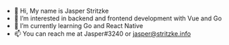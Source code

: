 - 👋 Hi, My name is Jasper Stritzke
- 👀 I’m interested in backend and frontend development with Vue and Go
- 🌱 I’m currently learning Go and React Native
- 📫 You can reach me at Jasper#3240 or jasper@stritzke.info

<!---
JasperStritzke/JasperStritzke is a ✨ special ✨ repository because its `README.md` (this file) appears on your GitHub profile.
You can click the Preview link to take a look at your changes.
--->
